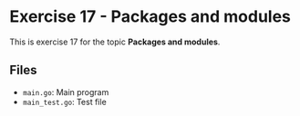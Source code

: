 # Exercise 17 - Packages and modules

This is exercise 17 for the topic **Packages and modules**.

## Files
- `main.go`: Main program
- `main_test.go`: Test file
